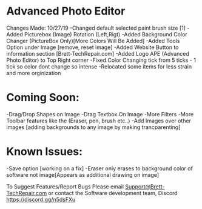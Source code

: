 # Advanced Photo Editor
Changes Made: 10/27/19
-Changed default selected paint brush size [1]
-Added Picturebox (Image) Rotation (Left,Rigt)
-Added Background Color Changer (PictureBox Only)[More Colors Will Be Added]
-Added Tools Option under Image [remove, reset image]
-Added Website Button to information section [Brett-TechRepair.com]
-Added Logo APE (Advanced Photo Editor) to Top Right corner
-Fixed Color Changing tick from 5 ticks - 1 tick so color dont change so intense
-Relocated some items for less strain and more orginization

# Coming Soon:
-Drag/Drop Shapes on Image
-Drag Textbox On Image
-More Filters
-More Toolbar features like the (Eraser, pen, brush etc..)
-Add Images over other images [adding backgrounds to any image by making trancparenting]

# Known Issues:
-Save option [working on a fix]
-Eraser only erases to background color of software not image[Appears as additional drawing on image]

To Suggest Features/Report Bugs Please email Support@Brett-TechRepair.com 
or contact the Software development team, Discord https://discord.gg/n5dsFXu
